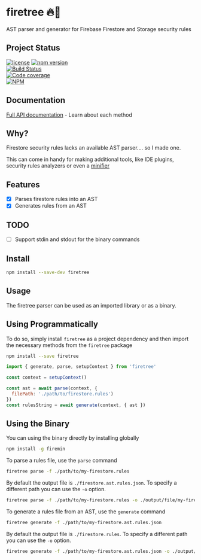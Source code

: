 # firetree 🔥🌲
AST parser and generator for Firebase Firestore and Storage security rules

## Project Status

[![license](https://img.shields.io/npm/l/moltres.svg)](https://github.com/brianneisler/moltres/blob/master/LICENSE)
[![npm version](https://badge.fury.io/js/firetree.svg)](https://badge.fury.io/js/firetree)<br />
[![Build Status](https://travis-ci.org/brianneisler/firetree.svg)](https://travis-ci.org/brianneisler/firetree)<br />
[![Code coverage](https://codecov.io/gh/brianneisler/firetree/branch/master/graph/badge.svg)](https://codecov.io/gh/brianneisler/firetree/branch/master/)<br />
[![NPM](https://nodei.co/npm/firetree.png?downloads=true&downloadRank=true&stars=true)](https://nodei.co/npm/firetree/)

## Documentation

[Full API documentation](docs/API.md) - Learn about each method


## Why?

Firestore security rules lacks an available AST parser.... so I made one. 

This can come in handy for making additional tools, like IDE plugins, security
rules analyzers or even a [minifier](https://github.com/brianneisler/firemin)

## Features
- [x] Parses firestore rules into an AST
- [x] Generates rules from an AST

## TODO
- [ ] Support stdin and stdout for the binary commands

## Install

```sh
npm install --save-dev firetree
```

## Usage

The firetree parser can be used as an imported library or as a binary.

## Using Programmatically

To do so, simply
install `firetree` as a project dependency and then
import the necessary methods from the `firetree` package

```sh
npm install --save firetree
```

```js
import { generate, parse, setupContext } from 'firetree'

const context = setupContext()

const ast = await parse(context, {
  filePath: './path/to/firestore.rules')
})
const rulesString = await generate(context, { ast })
```


## Using the Binary

You can using the binary directly by installing globally

```sh
npm install -g firemin
```

To parse a rules file, use the `parse` command

```sh
firetree parse -f ./path/to/my-firestore.rules
```

By default the output file is `./firestore.ast.rules.json`. To specify a different
path you can use the `-o` option.

```sh
firetree parse -f ./path/to/my-firestore.rules -o ./output/file/my-firestore.ast.rules.json
```


To generate a rules file from an AST, use the `generate` command

```sh
firetree generate -f ./path/to/my-firestore.ast.rules.json
```

By default the output file is `./firestore.rules`. To specify a different
path you can use the `-o` option.

```sh
firetree generate -f ./path/to/my-firestore.ast.rules.json -o ./output/file/my-firestore.rules
```
